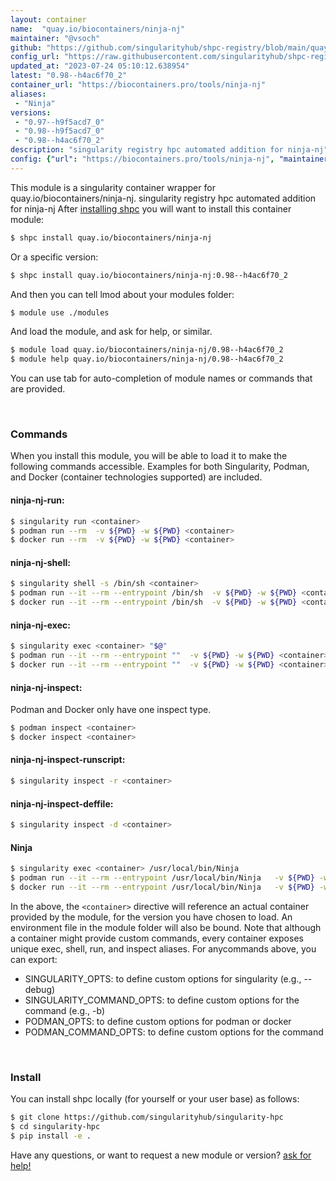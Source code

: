 ```yaml
---
layout: container
name:  "quay.io/biocontainers/ninja-nj"
maintainer: "@vsoch"
github: "https://github.com/singularityhub/shpc-registry/blob/main/quay.io/biocontainers/ninja-nj/container.yaml"
config_url: "https://raw.githubusercontent.com/singularityhub/shpc-registry/main/quay.io/biocontainers/ninja-nj/container.yaml"
updated_at: "2023-07-24 05:10:12.638954"
latest: "0.98--h4ac6f70_2"
container_url: "https://biocontainers.pro/tools/ninja-nj"
aliases:
 - "Ninja"
versions:
 - "0.97--h9f5acd7_0"
 - "0.98--h9f5acd7_0"
 - "0.98--h4ac6f70_2"
description: "singularity registry hpc automated addition for ninja-nj"
config: {"url": "https://biocontainers.pro/tools/ninja-nj", "maintainer": "@vsoch", "description": "singularity registry hpc automated addition for ninja-nj", "latest": {"0.98--h4ac6f70_2": "sha256:b2c905e233e13827974544424b7ca760c2ded941eb99b67b530188174efc5b97"}, "tags": {"0.97--h9f5acd7_0": "sha256:216fc2e2ba8905fc249e6dbd42c55dae95c05f2af38575d6de2090984196ee58", "0.98--h9f5acd7_0": "sha256:cb14554ac2dbed7c3db8f9962b921858fa6c0b4c9d433a6404c13d63d82d9cb6", "0.98--h4ac6f70_2": "sha256:b2c905e233e13827974544424b7ca760c2ded941eb99b67b530188174efc5b97"}, "docker": "quay.io/biocontainers/ninja-nj", "aliases": {"Ninja": "/usr/local/bin/Ninja"}}
---
```


This module is a singularity container wrapper for quay.io/biocontainers/ninja-nj.
singularity registry hpc automated addition for ninja-nj
After [installing shpc](#install) you will want to install this container module:


```bash
$ shpc install quay.io/biocontainers/ninja-nj
```

Or a specific version:

```bash
$ shpc install quay.io/biocontainers/ninja-nj:0.98--h4ac6f70_2
```

And then you can tell lmod about your modules folder:

```bash
$ module use ./modules
```

And load the module, and ask for help, or similar.

```bash
$ module load quay.io/biocontainers/ninja-nj/0.98--h4ac6f70_2
$ module help quay.io/biocontainers/ninja-nj/0.98--h4ac6f70_2
```

You can use tab for auto-completion of module names or commands that are provided.

<br>

### Commands

When you install this module, you will be able to load it to make the following commands accessible.
Examples for both Singularity, Podman, and Docker (container technologies supported) are included.

#### ninja-nj-run:

```bash
$ singularity run <container>
$ podman run --rm  -v ${PWD} -w ${PWD} <container>
$ docker run --rm  -v ${PWD} -w ${PWD} <container>
```

#### ninja-nj-shell:

```bash
$ singularity shell -s /bin/sh <container>
$ podman run --it --rm --entrypoint /bin/sh  -v ${PWD} -w ${PWD} <container>
$ docker run --it --rm --entrypoint /bin/sh  -v ${PWD} -w ${PWD} <container>
```

#### ninja-nj-exec:

```bash
$ singularity exec <container> "$@"
$ podman run --it --rm --entrypoint ""  -v ${PWD} -w ${PWD} <container> "$@"
$ docker run --it --rm --entrypoint ""  -v ${PWD} -w ${PWD} <container> "$@"
```

#### ninja-nj-inspect:

Podman and Docker only have one inspect type.

```bash
$ podman inspect <container>
$ docker inspect <container>
```

#### ninja-nj-inspect-runscript:

```bash
$ singularity inspect -r <container>
```

#### ninja-nj-inspect-deffile:

```bash
$ singularity inspect -d <container>
```


#### Ninja

```bash
$ singularity exec <container> /usr/local/bin/Ninja
$ podman run --it --rm --entrypoint /usr/local/bin/Ninja   -v ${PWD} -w ${PWD} <container> -c " $@"
$ docker run --it --rm --entrypoint /usr/local/bin/Ninja   -v ${PWD} -w ${PWD} <container> -c " $@"
```



In the above, the `<container>` directive will reference an actual container provided
by the module, for the version you have chosen to load. An environment file in the
module folder will also be bound. Note that although a container
might provide custom commands, every container exposes unique exec, shell, run, and
inspect aliases. For anycommands above, you can export:

 - SINGULARITY_OPTS: to define custom options for singularity (e.g., --debug)
 - SINGULARITY_COMMAND_OPTS: to define custom options for the command (e.g., -b)
 - PODMAN_OPTS: to define custom options for podman or docker
 - PODMAN_COMMAND_OPTS: to define custom options for the command

<br>

### Install

You can install shpc locally (for yourself or your user base) as follows:

```bash
$ git clone https://github.com/singularityhub/singularity-hpc
$ cd singularity-hpc
$ pip install -e .
```

Have any questions, or want to request a new module or version? [ask for help!](https://github.com/singularityhub/singularity-hpc/issues)